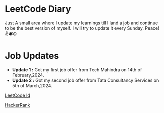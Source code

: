 # LeetCode Diary
Just A small area where I update my learnings till I land a job and continue to be the best version of myself.
I will try to update it every Sunday.
Peace!✌️🕊️☮️

# Job Updates
- **Update 1 :** Got my first job offer from Tech Mahindra on 14th of February,2024.
- **Update 2 :** Got my second job offer from Tata Consultancy Services on 5th of March,2024.

[LeetCode Id](https://leetcode.com/HorizonChaser12/)

[HackerRank](https://www.hackerrank.com/profile/Suryakant12)

